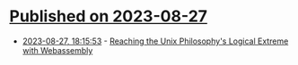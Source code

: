 # [Published on 2023-08-27](index.md)

* [2023-08-27, 18:15:53](https://lobste.rs/s/twn5io/reaching_unix_philosophy_s_logical) - [Reaching the Unix Philosophy's Logical Extreme with Webassembly](https://xeiaso.net/talks/unix-philosophy-logical-extreme-wasm)
